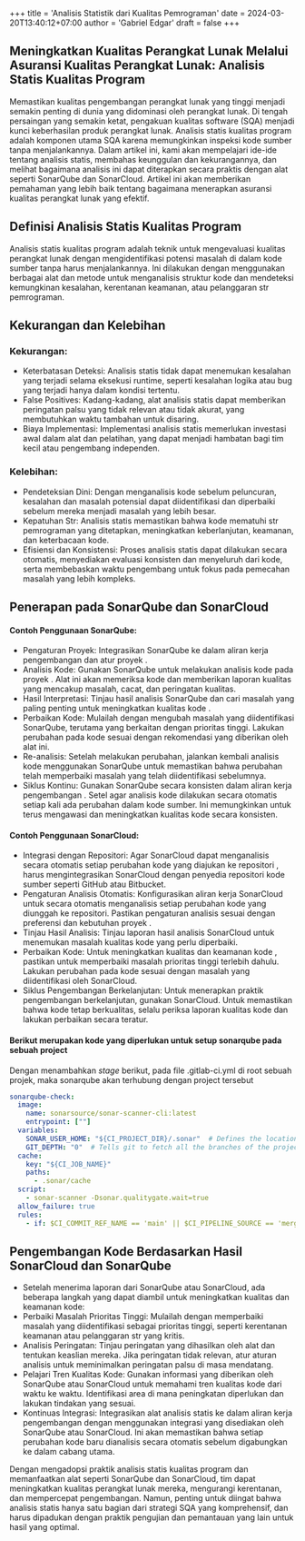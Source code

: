 +++
title = 'Analisis Statistik dari Kualitas Pemrograman'
date = 2024-03-20T13:40:12+07:00
author = 'Gabriel Edgar'
draft = false
+++

## Meningkatkan Kualitas Perangkat Lunak Melalui Asuransi Kualitas Perangkat Lunak: Analisis Statis Kualitas Program

Memastikan kualitas pengembangan perangkat lunak yang tinggi menjadi semakin penting di dunia yang didominasi oleh perangkat lunak. Di tengah persaingan yang semakin ketat, pengakuan kualitas software (SQA) menjadi kunci keberhasilan produk perangkat lunak. Analisis statis kualitas program adalah komponen utama SQA karena memungkinkan inspeksi kode sumber tanpa menjalankannya. Dalam artikel ini, kami akan mempelajari ide-ide tentang analisis statis, membahas keunggulan dan kekurangannya, dan melihat bagaimana analisis ini dapat diterapkan secara praktis dengan alat seperti SonarQube dan SonarCloud. Artikel ini akan memberikan pemahaman yang lebih baik tentang bagaimana menerapkan asuransi kualitas perangkat lunak yang efektif.

## Definisi Analisis Statis Kualitas Program
Analisis statis kualitas program adalah teknik untuk mengevaluasi kualitas perangkat lunak dengan mengidentifikasi potensi masalah di dalam kode sumber tanpa harus menjalankannya. Ini dilakukan dengan menggunakan berbagai alat dan metode untuk menganalisis struktur kode dan mendeteksi kemungkinan kesalahan, kerentanan keamanan, atau pelanggaran str pemrograman.

## Kekurangan dan Kelebihan
### Kekurangan:
- Keterbatasan Deteksi: Analisis statis tidak dapat menemukan kesalahan yang terjadi selama eksekusi runtime, seperti kesalahan logika atau bug yang terjadi hanya dalam kondisi tertentu.
- False Positives: Kadang-kadang, alat analisis statis dapat memberikan peringatan palsu yang tidak relevan atau tidak akurat, yang membutuhkan waktu tambahan untuk disaring.
- Biaya Implementasi: Implementasi analisis statis memerlukan investasi awal dalam alat dan pelatihan, yang dapat menjadi hambatan bagi tim kecil atau pengembang independen.

### Kelebihan:
- Pendeteksian Dini: Dengan menganalisis kode sebelum peluncuran, kesalahan dan masalah potensial dapat diidentifikasi dan diperbaiki sebelum mereka menjadi masalah yang lebih besar.
- Kepatuhan Str: Analisis statis memastikan bahwa kode mematuhi str pemrograman yang ditetapkan, meningkatkan keberlanjutan, keamanan, dan keterbacaan kode.
- Efisiensi dan Konsistensi: Proses analisis statis dapat dilakukan secara otomatis, menyediakan evaluasi konsisten dan menyeluruh dari kode, serta membebaskan waktu pengembang untuk fokus pada pemecahan masalah yang lebih kompleks.

## Penerapan pada SonarQube dan SonarCloud
#### Contoh Penggunaan SonarQube: 
- Pengaturan Proyek: Integrasikan SonarQube ke dalam aliran kerja pengembangan  dan atur proyek .
- Analisis Kode: Gunakan SonarQube untuk melakukan analisis kode pada proyek . Alat ini akan memeriksa kode dan memberikan laporan kualitas yang mencakup masalah, cacat, dan peringatan kualitas.
- Hasil Interpretasi: Tinjau hasil analisis SonarQube dan cari masalah yang paling penting untuk meningkatkan kualitas kode .
- Perbaikan Kode: Mulailah dengan mengubah masalah yang diidentifikasi SonarQube, terutama yang berkaitan dengan prioritas tinggi. Lakukan perubahan pada kode  sesuai dengan rekomendasi yang diberikan oleh alat ini.
- Re-analisis: Setelah  melakukan perubahan, jalankan kembali analisis kode menggunakan SonarQube untuk memastikan bahwa perubahan  telah memperbaiki masalah yang telah diidentifikasi sebelumnya.
- Siklus Kontinu: Gunakan SonarQube secara konsisten dalam aliran kerja pengembangan . Setel agar analisis kode dilakukan secara otomatis setiap kali ada perubahan dalam kode sumber. Ini memungkinkan  untuk terus mengawasi dan meningkatkan kualitas kode secara konsisten.

#### Contoh Penggunaan SonarCloud:
- Integrasi dengan Repositori: Agar SonarCloud dapat menganalisis secara otomatis setiap perubahan kode yang diajukan ke repositori ,  harus mengintegrasikan SonarCloud dengan penyedia repositori kode sumber seperti GitHub atau Bitbucket.
- Pengaturan Analisis Otomatis: Konfigurasikan aliran kerja SonarCloud untuk secara otomatis menganalisis setiap perubahan kode yang diunggah ke repositori. Pastikan pengaturan analisis sesuai dengan preferensi dan kebutuhan proyek .
- Tinjau Hasil Analisis: Tinjau laporan hasil analisis SonarCloud untuk menemukan masalah kualitas kode yang perlu diperbaiki.
- Perbaikan Kode: Untuk meningkatkan kualitas dan keamanan kode , pastikan untuk memperbaiki masalah prioritas tinggi terlebih dahulu. Lakukan perubahan pada kode  sesuai dengan masalah yang diidentifikasi oleh SonarCloud.
- Siklus Pengembangan Berkelanjutan: Untuk menerapkan praktik pengembangan berkelanjutan, gunakan SonarCloud. Untuk memastikan bahwa kode  tetap berkualitas, selalu periksa laporan kualitas kode dan lakukan perbaikan secara teratur.

#### Berikut merupakan kode yang diperlukan untuk setup sonarqube pada sebuah project
Dengan menambahkan _stage_ berikut, pada file .gitlab-ci.yml di root sebuah projek, maka sonarqube akan terhubung dengan project tersebut
```yml
sonarqube-check:
  image:
    name: sonarsource/sonar-scanner-cli:latest
    entrypoint: [""]
  variables:
    SONAR_USER_HOME: "${CI_PROJECT_DIR}/.sonar"  # Defines the location of the analysis task cache
    GIT_DEPTH: "0"  # Tells git to fetch all the branches of the project, required by the analysis task
  cache:
    key: "${CI_JOB_NAME}"
    paths:
      - .sonar/cache
  script:
    - sonar-scanner -Dsonar.qualitygate.wait=true
  allow_failure: true
  rules:
    - if: $CI_COMMIT_REF_NAME == 'main' || $CI_PIPELINE_SOURCE == 'merge_request_event'
```

## Pengembangan Kode Berdasarkan Hasil SonarCloud dan SonarQube
- Setelah menerima laporan dari SonarQube atau SonarCloud, ada beberapa langkah yang dapat diambil untuk meningkatkan kualitas dan keamanan kode:
- Perbaiki Masalah Prioritas Tinggi: Mulailah dengan memperbaiki masalah yang diidentifikasi sebagai prioritas tinggi, seperti kerentanan keamanan atau pelanggaran str yang kritis.
- Analisis Peringatan: Tinjau peringatan yang dihasilkan oleh alat dan tentukan keaslian mereka. Jika peringatan tidak relevan, atur aturan analisis untuk meminimalkan peringatan palsu di masa mendatang.
- Pelajari Tren Kualitas Kode: Gunakan informasi yang diberikan oleh SonarQube atau SonarCloud untuk memahami tren kualitas kode dari waktu ke waktu. Identifikasi area di mana peningkatan diperlukan dan lakukan tindakan yang sesuai.
- Kontinuas Integrasi: Integrasikan alat analisis statis ke dalam aliran kerja pengembangan  dengan menggunakan integrasi yang disediakan oleh SonarQube atau SonarCloud. Ini akan memastikan bahwa setiap perubahan kode baru dianalisis secara otomatis sebelum digabungkan ke dalam cabang utama.


Dengan mengadopsi praktik analisis statis kualitas program dan memanfaatkan alat seperti SonarQube dan SonarCloud, tim dapat meningkatkan kualitas perangkat lunak mereka, mengurangi kerentanan, dan mempercepat pengembangan. Namun, penting untuk diingat bahwa analisis statis hanya satu bagian dari strategi SQA yang komprehensif, dan harus dipadukan dengan praktik pengujian dan pemantauan yang lain untuk hasil yang optimal.
